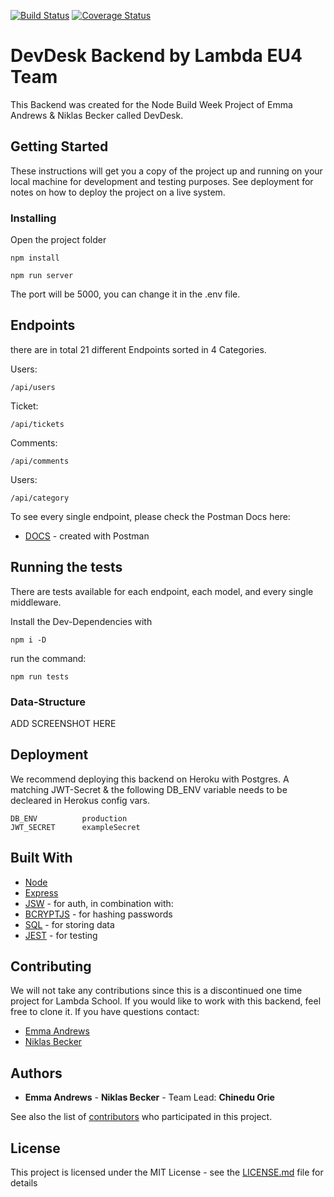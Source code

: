 [![Build Status](https://travis-ci.org/devDesk-queue-2020/backend.svg?branch=develop)](https://travis-ci.org/devDesk-queue-2020/backend)
[![Coverage Status](https://coveralls.io/repos/github/devDesk-queue-2020/backend/badge.svg?branch=develop)](https://coveralls.io/github/devDesk-queue-2020/backend?branch=develop)

# DevDesk Backend by Lambda EU4 Team

This Backend was created for the Node Build Week Project of Emma Andrews & Niklas Becker called DevDesk.

## Getting Started

These instructions will get you a copy of the project up and running on your local machine for development and testing purposes. See deployment for notes on how to deploy the project on a live system.

### Installing

Open the project folder
```
npm install
```
```
npm run server
```
The port will be 5000, you can change it in the .env file.

## Endpoints

there are in total 21 different Endpoints sorted in 4 Categories.

Users:
```
/api/users
```
Ticket:
```
/api/tickets
```
Comments:
```
/api/comments
```
Users:
```
/api/category
```

To see every single endpoint, please check the Postman Docs here:

* [DOCS](https://documenter.getpostman.com/view/10271984/SWTEcwFi?version=latest#intro) - created with Postman

## Running the tests

There are tests available for each endpoint, each model, and every single middleware.

Install the Dev-Dependencies with 
```
npm i -D
```
run the command: 
```
npm run tests
```

### Data-Structure

ADD SCREENSHOT HERE

## Deployment

We recommend deploying this backend on Heroku with Postgres. A matching JWT-Secret & the following DB_ENV variable needs to be decleared in Herokus config vars.

```
DB_ENV          production
JWT_SECRET      exampleSecret
```


## Built With

* [Node](https://nodejs.org/en/)
* [Express](http://expressjs.com/)
* [JSW](https://jwt.io/) - for auth, in combination with:
* [BCRYPTJS](https://www.npmjs.com/package/bcrypt) - for hashing passwords
* [SQL](https://www.sqlite.org/) - for storing data
* [JEST](https://jestjs.io/) - for testing


## Contributing

We will not take any contributions since this is a discontinued one time project for Lambda School. If you would like to work with this backend, feel free to clone it. If you have questions contact:

* [Emma Andrews](https://github.com/ELAndrews)
* [Niklas Becker](https://github.com/niklasbec)

## Authors

* **Emma Andrews** - **Niklas Becker** - Team Lead: **Chinedu Orie**

See also the list of [contributors](https://github.com/your/project/contributors) who participated in this project.

## License

This project is licensed under the MIT License - see the [LICENSE.md](LICENSE.md) file for details



